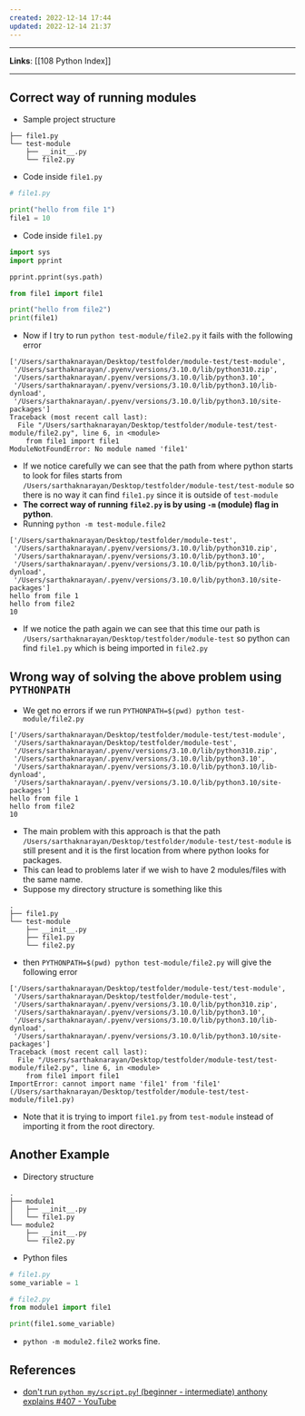 ```yaml
---
created: 2022-12-14 17:44
updated: 2022-12-14 21:37
---
```

---
**Links**: [[108 Python Index]]

---
## Correct way of running modules
- Sample project structure

```
├── file1.py
└── test-module
    ├── __init__.py
    └── file2.py
```

- Code inside `file1.py`

```python
# file1.py

print("hello from file 1")
file1 = 10
```

- Code inside `file1.py`

```python
import sys
import pprint

pprint.pprint(sys.path)

from file1 import file1

print("hello from file2")
print(file1)
```

- Now if I try to run `python test-module/file2.py` it fails with the following error

```
['/Users/sarthaknarayan/Desktop/testfolder/module-test/test-module',
 '/Users/sarthaknarayan/.pyenv/versions/3.10.0/lib/python310.zip',
 '/Users/sarthaknarayan/.pyenv/versions/3.10.0/lib/python3.10',
 '/Users/sarthaknarayan/.pyenv/versions/3.10.0/lib/python3.10/lib-dynload',
 '/Users/sarthaknarayan/.pyenv/versions/3.10.0/lib/python3.10/site-packages']
Traceback (most recent call last):
  File "/Users/sarthaknarayan/Desktop/testfolder/module-test/test-module/file2.py", line 6, in <module>
    from file1 import file1
ModuleNotFoundError: No module named 'file1'
```
- If we notice carefully we can see that the path from where python starts to look for files starts from `/Users/sarthaknarayan/Desktop/testfolder/module-test/test-module` so there is no way it can find `file1.py` since it is outside of `test-module`
- **The correct way of running `file2.py` is by using `-m` (module) flag in python**.
- Running `python -m test-module.file2` 

```
['/Users/sarthaknarayan/Desktop/testfolder/module-test',
 '/Users/sarthaknarayan/.pyenv/versions/3.10.0/lib/python310.zip',
 '/Users/sarthaknarayan/.pyenv/versions/3.10.0/lib/python3.10',
 '/Users/sarthaknarayan/.pyenv/versions/3.10.0/lib/python3.10/lib-dynload',
 '/Users/sarthaknarayan/.pyenv/versions/3.10.0/lib/python3.10/site-packages']
hello from file 1
hello from file2
10
```

- If we notice the path again we can see that this time our path is `/Users/sarthaknarayan/Desktop/testfolder/module-test` so python can find `file1.py` which is being imported in `file2.py`

## Wrong way of solving the above problem using `PYTHONPATH`
- We get no errors if we run `PYTHONPATH=$(pwd) python test-module/file2.py`

```
['/Users/sarthaknarayan/Desktop/testfolder/module-test/test-module',
 '/Users/sarthaknarayan/Desktop/testfolder/module-test',
 '/Users/sarthaknarayan/.pyenv/versions/3.10.0/lib/python310.zip',
 '/Users/sarthaknarayan/.pyenv/versions/3.10.0/lib/python3.10',
 '/Users/sarthaknarayan/.pyenv/versions/3.10.0/lib/python3.10/lib-dynload',
 '/Users/sarthaknarayan/.pyenv/versions/3.10.0/lib/python3.10/site-packages']
hello from file 1
hello from file2
10
```

- The main problem with this approach is that the path `/Users/sarthaknarayan/Desktop/testfolder/module-test/test-module` is still present and it is the first location from where python looks for packages.
- This can lead to problems later if we wish to have 2 modules/files with the same name.
- Suppose my directory structure is something like this

```
.
├── file1.py
└── test-module
    ├── __init__.py
    ├── file1.py
    └── file2.py
```

- then `PYTHONPATH=$(pwd) python test-module/file2.py` will give the following error

```
['/Users/sarthaknarayan/Desktop/testfolder/module-test/test-module',
 '/Users/sarthaknarayan/Desktop/testfolder/module-test',
 '/Users/sarthaknarayan/.pyenv/versions/3.10.0/lib/python310.zip',
 '/Users/sarthaknarayan/.pyenv/versions/3.10.0/lib/python3.10',
 '/Users/sarthaknarayan/.pyenv/versions/3.10.0/lib/python3.10/lib-dynload',
 '/Users/sarthaknarayan/.pyenv/versions/3.10.0/lib/python3.10/site-packages']
Traceback (most recent call last):
  File "/Users/sarthaknarayan/Desktop/testfolder/module-test/test-module/file2.py", line 6, in <module>
    from file1 import file1
ImportError: cannot import name 'file1' from 'file1' (/Users/sarthaknarayan/Desktop/testfolder/module-test/test-module/file1.py)
```

- Note that it is trying to import `file1.py` from `test-module` instead of importing it from the root directory.

## Another Example
- Directory structure
```
.
├── module1
│   ├── __init__.py
│   └── file1.py
└── module2
    ├── __init__.py
    └── file2.py
```

- Python files
```python
# file1.py
some_variable = 1

# file2.py
from module1 import file1

print(file1.some_variable)
```

- `python -m module2.file2` works fine.

## References
- [don't run `python my/script.py`! (beginner - intermediate) anthony explains #407 - YouTube](https://www.youtube.com/watch?v=hgCVIa5qQhM)
